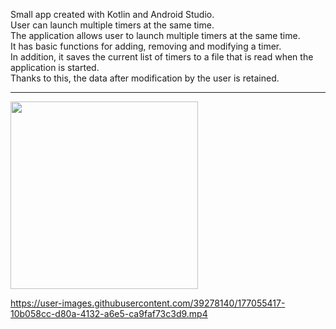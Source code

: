 Small app created with Kotlin and Android Studio.  
User can launch multiple timers at the same time.  
The application allows user to launch multiple timers at the same time.  
It has basic functions for adding, removing and modifying a timer.  
In addition, it saves the current list of timers to a file that is read when the application is started.  
Thanks to this, the data after modification by the user is retained.  
  
 ---



  
<img src="https://user-images.githubusercontent.com/39278140/177055405-fb9e44f9-3f23-4c69-b4b0-4f5cdcd99a30.png" width="300">







https://user-images.githubusercontent.com/39278140/177055417-10b058cc-d80a-4132-a6e5-ca9faf73c3d9.mp4











